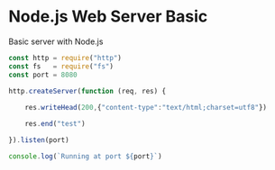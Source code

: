 # Node.js Web Server Basic
Basic server with Node.js

```js
const http = require("http")
const fs   = require("fs")
const port = 8080

http.createServer(function (req, res) {
	
	res.writeHead(200,{"content-type":"text/html;charset=utf8"})

	res.end("test")

}).listen(port)

console.log(`Running at port ${port}`)
```
